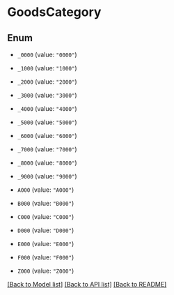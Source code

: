 # GoodsCategory

## Enum


* `_0000` (value: `"0000"`)

* `_1000` (value: `"1000"`)

* `_2000` (value: `"2000"`)

* `_3000` (value: `"3000"`)

* `_4000` (value: `"4000"`)

* `_5000` (value: `"5000"`)

* `_6000` (value: `"6000"`)

* `_7000` (value: `"7000"`)

* `_8000` (value: `"8000"`)

* `_9000` (value: `"9000"`)

* `A000` (value: `"A000"`)

* `B000` (value: `"B000"`)

* `C000` (value: `"C000"`)

* `D000` (value: `"D000"`)

* `E000` (value: `"E000"`)

* `F000` (value: `"F000"`)

* `Z000` (value: `"Z000"`)


[[Back to Model list]](../README.md#documentation-for-models) [[Back to API list]](../README.md#documentation-for-api-endpoints) [[Back to README]](../README.md)


